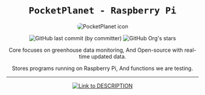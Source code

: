 <div align="center">

# `PocketPlanet - Raspberry Pi`

<img id="icon" src="https://firebasestorage.googleapis.com/v0/b/pocketplanet.appspot.com/o/icon%2Fen.png?alt=media&token=ec5e5e69-cedd-4580-98e1-f01f72ec8c09" alt="PocketPlanet icon" />

![GitHub last commit (by committer)](https://img.shields.io/github/last-commit/PocketPlanet-World/RaspberryPi-engine?style=for-the-badge&labelColor=21592d&color=183d20) ![GitHub Org's stars](https://img.shields.io/github/stars/PocketPlanet-World?style=for-the-badge&logo=Trustpilot&logoColor=white&labelColor=21592d&color=183d20)

Core focuses on greenhouse data monitoring,
And Open-source with real-time updated data.

Stores programs running on Raspberry Pi,
And functions we are testing.

---

[Link to DESCRIPTION]:https://img.shields.io/badge/Operation_instruction_>-3f3f3f?style=for-the-badge

[DESCRIPTION Link]: /DESCRIPTION.md

[![Link to DESCRIPTION]][DESCRIPTION Link]

</div>

<style>
  #icon {
    border-radius: 15px;
  }
</style>
